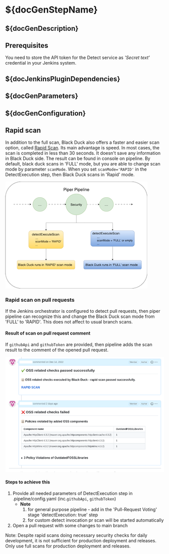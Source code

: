 # ${docGenStepName}

## ${docGenDescription}

## Prerequisites

You need to store the API token for the Detect service as _'Secret text'_ credential in your Jenkins system.

## ${docJenkinsPluginDependencies}

## ${docGenParameters}

## ${docGenConfiguration}

## Rapid scan

In addition to the full scan, Black Duck also offers a faster and easier scan option, called <a href="https://community.synopsys.com/s/document-item?bundleId=integrations-detect&topicId=downloadingandrunning%2Frapidscan.html&_LANG=enus" target="_blank">Rapid Scan</a>.
Its main advantage is speed. In most cases, the scan is completed in less than 30 seconds. It doesn't save any information in Black Duck side.
The result can be found in console on pipeline. By default, black duck scans in 'FULL' mode, but you are able to change scan mode by parameter `scanMode`.
When you set `scanMode='RAPID'` in the DetectExecution step, then Black Duck scans in 'Rapid' mode.

![scanModeScheme](../images/BDscanMode.png)

### Rapid scan on pull requests

If the Jenkins orchestrator is configured to detect pull requests, then piper pipeline can recognize this and change the Black Duck scan mode from 'FULL' to 'RAPID'. This does not affect to usual branch scans.

#### Result of scan on pull request comment

If `githubApi` and `githubToken` are provided, then pipeline adds the scan result to the comment of the opened pull request.

![blackDuckPullRequestComment](../images/BDRapidScanPrs.png)

#### Steps to achieve this

1. Provide all needed parameters of DetectExecution step in .pipeline/config.yaml (inc.`githubApi`, `githubToken`)
   - **Note**
      1. for general purpose pipeline - add in the 'Pull-Request Voting' stage 'detectExecution: true' step
      2. for custom detect invocation pr scan will be started automatically
2. Open a pull request with some changes to main branch

Note: Despite rapid scans doing necessary security checks for daily development, it is not sufficient for production deployment and releases.
Only use full scans for production deployment and releases.
